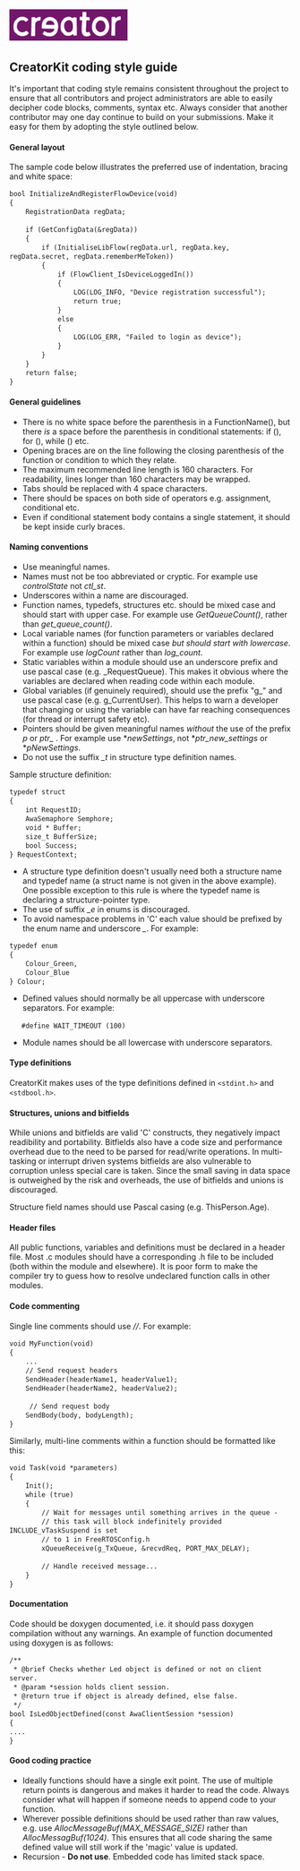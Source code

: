 ![Creator Logo](images/creatorlogo.png)
----

## CreatorKit coding style guide
It's important that coding style remains consistent throughout the project to ensure that all contributors and project administrators are able to easily decipher code blocks, comments, syntax etc. Always consider that another contributor may one day continue to build on your submissions. Make it easy for them by adopting the style outlined below.

#### General layout
The sample code below illustrates the preferred use of indentation, bracing and white space:
```
bool InitializeAndRegisterFlowDevice(void)
{
    RegistrationData regData;

    if (GetConfigData(&regData))
    {
        if (InitialiseLibFlow(regData.url, regData.key, regData.secret, regData.rememberMeToken))
        {
            if (FlowClient_IsDeviceLoggedIn())
            {
                LOG(LOG_INFO, "Device registration successful");
                return true;
            }
            else
            {
                LOG(LOG_ERR, "Failed to login as device");
            }
        }
    }
    return false;
}
```

#### General guidelines
* There is no white space before the parenthesis in a FunctionName(), but there *is* a space before the parenthesis in conditional statements: if (), for (), while () etc.
* Opening braces are on the line following the closing parenthesis of the function or condition to which they relate.
* The maximum recommended line length is 160 characters. For readability, lines longer than 160 characters may be wrapped.
* Tabs should be replaced with 4 space characters.
* There should be spaces on both side of operators e.g. assignment, conditional etc.
* Even if conditional statement body contains a single statement, it should be kept inside curly braces.

#### Naming conventions
* Use meaningful names.
* Names must not be too abbreviated or cryptic. For example use *controlState* not *ctl_st*.
* Underscores within a name are discouraged.
* Function names, typedefs, structures etc. should be mixed case and should start with upper case. For example use *GetQueueCount()*, rather than *get_queue_count()*.  
* Local variable names (for function parameters or variables declared within a function) should be mixed case *but should start with lowercase*. For example use *logCount* rather than *log_count*.
* Static variables within a module should use an underscore prefix and use pascal case (e.g. _RequestQueue). This makes it obvious where the variables are declared when reading code within each module.
* Global variables (if genuinely required), should use the prefix "g_" and use pascal case (e.g. g_CurrentUser). This helps to warn a developer that changing or using the variable can have far reaching consequences (for thread or interrupt safety etc).
* Pointers should be given meaningful names *without* the use of the prefix  *p* or *ptr_* . For example use **newSettings*, not **ptr_new_settings* or **pNewSettings*.
* Do not use the suffix *_t* in structure type definition names.

 Sample structure definition:
````
typedef struct
{
    int RequestID;
    AwaSemaphore Semphore;
    void * Buffer;
    size_t BufferSize;
    bool Success;
} RequestContext;
````

* A structure type definition doesn't usually need both a structure name and typedef name (a struct name is not given in the above example). One possible exception to this rule is where the typedef name is declaring a structure-pointer type.  
* The use of suffix *_e* in enums is discouraged. 
* To avoid namespace problems in 'C' each value should be prefixed by the enum name and underscore *_*. For example:
````
typedef enum
{
    Colour_Green,
    Colour_Blue
} Colour;
````
* Defined values should normally be all uppercase with underscore separators. For example: 

````    #define WAIT_TIMEOUT (100) ````

* Module names should be all lowercase with underscore separators.

#### Type definitions
CreatorKit makes uses of the type definitions defined in ````<stdint.h>```` and ````<stdbool.h>````.

#### Structures, unions and bitfields
While unions and bitfields are valid 'C' constructs, they negatively impact readibility and portability.
Bitfields also have a code size and performance overhead due to the need to be parsed for read/write operations. In multi-tasking or interrupt driven systems bitfields are also vulnerable to corruption unless special care is taken. Since the small saving in data space is outweighed by the risk and overheads, the use of bitfields and unions is discouraged.

Structure field names should use Pascal casing (e.g. ThisPerson.Age).

#### Header files
All public functions, variables and definitions must be declared in a header file. Most .c modules should have a corresponding .h file to be included (both within the module and elsewhere). It is poor form to make the compiler try to guess how to resolve undeclared function calls in other modules.

#### Code commenting
Single line comments should use *//*. For example:
````
void MyFunction(void)
{
    ...
    // Send request headers
    SendHeader(headerName1, headerValue1);
    SendHeader(headerName2, headerValue2);
 
     // Send request body
    SendBody(body, bodyLength);    
}
````


Similarly, multi-line comments within a function should be formatted like this:
````
void Task(void *parameters)
{
    Init();
    while (true)
    {
        // Wait for messages until something arrives in the queue -
        // this task will block indefinitely provided INCLUDE_vTaskSuspend is set
        // to 1 in FreeRTOSConfig.h
        xQueueReceive(g_TxQueue, &recvdReq, PORT_MAX_DELAY);
 
        // Handle received message...
    }
}
````

#### Documentation
Code should be doxygen documented, i.e. it should pass doxygen compilation without any warnings. An example of function documented using doxygen is as follows:

```
/**
 * @brief Checks whether Led object is defined or not on client server.
 * @param *session holds client session.
 * @return true if object is already defined, else false.
 */
bool IsLedObjectDefined(const AwaClientSession *session)
{
....
}
```

#### Good coding practice
* Ideally functions should have a single exit point. The use of multiple return points is dangerous and makes it harder to read the code. Always consider what will happen if someone needs to append code to your function.
* Wherever possible definitions should be used rather than raw values, e.g. use *AllocMessageBuf(MAX_MESSAGE_SIZE)* rather than  *AllocMessagBuf(1024)*. This ensures that all code sharing the same defined value will still work if the 'magic' value is updated.
* Recursion - **Do not use**. Embedded code has limited stack space.
